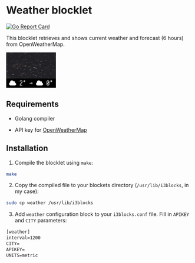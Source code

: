 # Weather blocklet

[![Go Report Card](https://goreportcard.com/badge/github.com/zyedidia/micro)](https://goreportcard.com/report/github.com/zyedidia/micro)

This blocklet retrieves and shows current weather and forecast (6 hours) from OpenWeatherMap.

![Screenshot](screen.png)

## Requirements

* Golang compiler

* API key for [OpenWeatherMap](https://openweathermap.org/api)

## Installation

1. Compile the blocklet using `make`:

```bash
make
```

2. Copy the compiled file to your blockets directory (`/usr/lib/i3blocks`, in my case):

```bash
sudo cp weather /usr/lib/i3blocks
```

3. Add `weather` configuration block to your `i3blocks.conf` file. Fill in `APIKEY` and `CITY` parameters:

```
[weather]
interval=1200
CITY=
APIKEY=
UNITS=metric
```

